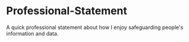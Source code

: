 # Professional-Statement
A quick professional statement about how I enjoy safeguarding people's information and data. 

